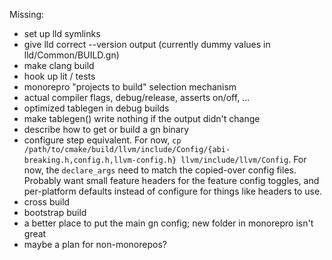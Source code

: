 Missing:
- set up lld symlinks
- give lld correct --version output (currently dummy values in lld/Common/BUILD.gn)
- make clang build
- hook up lit / tests
- monorepro "projects to build" selection mechanism
- actual compiler flags, debug/release, asserts on/off, ...
- optimized tablegen in debug builds
- make tablegen() write nothing if the output didn't change
- describe how to get or build a gn binary
- configure step equivalent. For now,
  `cp /path/to/cmake/build/llvm/include/Config/{abi-breaking.h,config.h,llvm-config.h} llvm/include/llvm/Config`.
  For now, the `declare_args` need to match the copied-over config files.
  Probably want small feature headers for the feature config toggles, and
  per-platform defaults instead of configure for things like headers to use.
- cross build
- bootstrap build
- a better place to put the main gn config; new folder in monorepro isn't great
- maybe a plan for non-monorepos?

